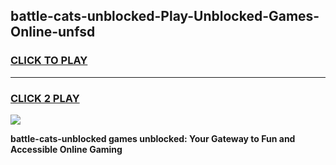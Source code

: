 
## battle-cats-unblocked-Play-Unblocked-Games-Online-unfsd
<h3>
<a href="https://premium76.site?title=battle-cats-unblocked&ref=25A">CLICK TO PLAY</a></h3>
<hr>

<h3>
<a href="https://premium76.site?title=battle-cats-unblocked&ref=25A">CLICK 2 PLAY</a>
  
</h3>

<a href="https://premium76.site?title=battle-cats-unblocked&ref=25A"><img src="https://clearcache.store/games.png"></a>


**battle-cats-unblocked games unblocked: Your Gateway to Fun and Accessible Online Gaming**

